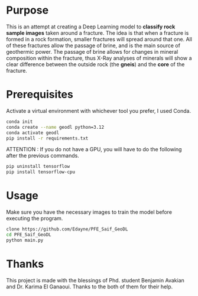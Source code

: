 # Purpose
This is an attempt at creating a Deep Learning model to **classify rock sample images** taken around a fracture. 
The idea is that when a fracture is formed in a rock formation, smaller fractures will spread around that one. All of these fractures allow the passage of brine, and is the main source of geothermic power. The passage of brine allows for changes in mineral composition within the fracture, thus X-Ray analyses of minerals will show a clear difference between the outside rock (the **gneis**) and the **core** of the fracture.

# Prerequisites 
Activate a virtual environment with whichever tool you prefer, I used Conda.

```sh
conda init
conda create --name geodl python=3.12
conda activate geodl
pip install -r requirements.txt
```

ATTENTION :
If you do not have a GPU, you will have to do the following after the previous commands.

```sh
pip uninstall tensorflow
pip install tensorflow-cpu
```

# Usage

Make sure you have the necessary images to train the model before executing the program.

```sh
clone https://github.com/Edayne/PFE_Saif_GeoDL
cd PFE_Saif_GeoDL
python main.py
```

# Thanks

This project is made with the blessings of Phd. student Benjamin Avakian and Dr. Karima El Ganaoui. Thanks to the both of them for their help.